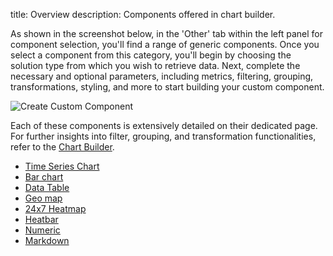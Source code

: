 title: Overview
description: Components offered in chart builder.

As shown in the screenshot below, in the 'Other' tab within the left panel for component selection, you'll find a range of generic components. Once you select a component from this category, you'll begin by choosing the solution type from which you wish to retrieve data.
Next, complete the necessary and optional parameters, including metrics, filtering, grouping, transformations, styling, and more to start building your custom component.

![Create Custom Component](/docs/images/dashboards/create-custom-component.gif)

Each of these components is extensively detailed on their dedicated page. For further insights into filter, grouping, and transformation functionalities, refer to the [Chart Builder](/docs/dashboards/chart-builder/).

- [Time Series Chart](/docs/dashboards/time-series-chart)
- [Bar chart](/docs/dashboards/bar-pie-donut-chart)
- [Data Table](/docs/dashboards/data-table-component)
- [Geo map](/docs/dashboards/geomap)
- [24x7 Heatmap](/docs/dashboards/heatmap)
- [Heatbar](/docs/dashboards/heatbar)
- [Numeric](/docs/dashboards/numeric-component)
- [Markdown](/docs/dashboards/markdown)

